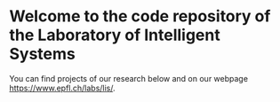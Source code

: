 # Welcome to the code repository of the Laboratory of Intelligent Systems

You can find projects of our research below and on our webpage https://www.epfl.ch/labs/lis/.
